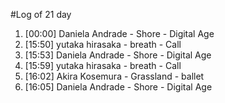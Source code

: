 #Log of 21 day

1. [00:00] Daniela Andrade - Shore - Digital Age
1. [15:50] yutaka hirasaka - breath - Call
1. [15:53] Daniela Andrade - Shore - Digital Age
1. [15:59] yutaka hirasaka - breath - Call
1. [16:02] Akira Kosemura - Grassland - ballet
1. [16:05] Daniela Andrade - Shore - Digital Age
